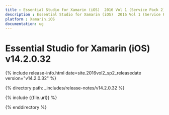 ```yaml
---
title : Essential Studio for Xamarin (iOS)  2016 Vol 1 (Service Pack 2) Release Notes
description : Essential Studio for Xamarin (iOS)  2016 Vol 1 (Service Pack 2) Release Notes
platform : Xamarin.iOS
documentation: ug
---
```


# Essential Studio for Xamarin (iOS) v14.2.0.32

{% include release-info.html date=site.2016vol2_sp2_releasedate version="v14.2.0.32" %} 

{% directory path: _includes/release-notes/v14.2.0.32 %}

{% include {{file.url}} %}

{% enddirectory %}